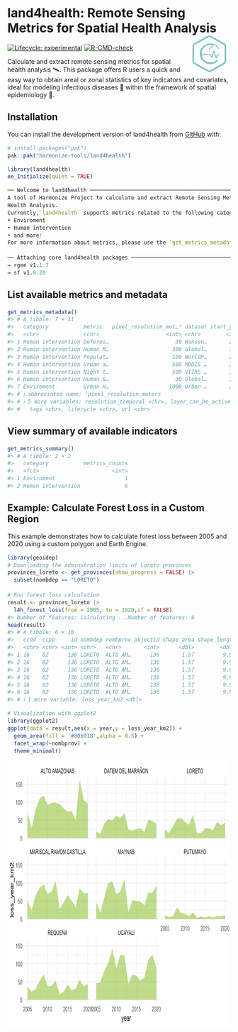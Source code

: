 
<!-- README.md is generated from README.Rmd. Please edit that file -->

# land4health: Remote Sensing Metrics for Spatial Health Analysis <img src="man/figures/logo.png" align="right" hspace="10" vspace="0" width="15%">

<!-- badges: start -->

[![Lifecycle:
experimental](https://img.shields.io/badge/lifecycle-experimental-orange.svg)](https://lifecycle.r-lib.org/articles/stages.html#experimental)
[![R-CMD-check](https://github.com/harmonize-tools/land4health/actions/workflows/R-CMD-check.yaml/badge.svg)](https://github.com/harmonize-tools/land4health/actions/workflows/R-CMD-check.yaml)
<!-- badges: end -->

Calculate and extract remote sensing metrics for spatial health analysis
🛰️. This package offers R users a quick and easy way to obtain areal or
zonal statistics of key indicators and covariates, ideal for modeling
infectious diseases 🦠 within the framework of spatial epidemiology 🏥.

## Installation

You can install the development version of land4health from
[GitHub](https://github.com/) with:

``` r
# install.packages("pak")
pak::pak("harmonize-tools/land4health")
```

``` r
library(land4health)
ee_Initialize(quiet = TRUE)
```

``` r
── Welcome to land4health ──────────────────────────────────────────────────────────────────
A tool of Harmonize Project to calculate and extract Remote Sensing Metrics for Spatial
Health Analysis.
Currently,`land4health` supports metrics related to the following categories:
• Enviroment
• Human intervention
• and more!
For more information about metrics, please use the `get_metrics_metadata()` function.

── Attaching core land4health packages ─────────────────────────────────────────────────────
→ rgee v1.1.7
→ sf v1.0.20
```

## List available metrics and metadata

``` r
get_metrics_metadata()
#> # A tibble: 7 × 11
#>   category           metric   pixel_resolution_met…¹ dataset start_year end_year
#>   <chr>              <chr>                     <int> <chr>        <int>    <int>
#> 1 Human intervention Defores…                     30 Hansen…       2000     2023
#> 2 Human intervention Human M…                    300 Global…       1990     2017
#> 3 Human intervention Populat…                    100 WorldP…       2000     2021
#> 4 Human intervention Urban a…                    500 MODIS …       2001     2022
#> 5 Human intervention Night t…                    500 VIIRS …       1992     2023
#> 6 Human intervention Human S…                     30 Global…       1975     2030
#> 7 Enviroment         Urban H…                   1000 Urban …       2003     2020
#> # ℹ abbreviated name: ¹​pixel_resolution_meters
#> # ℹ 5 more variables: resolution_temporal <chr>, layer_can_be_actived <lgl>,
#> #   tags <chr>, lifecycle <chr>, url <chr>
```

## View summary of available indicators

``` r
get_metrics_summary()
#> # A tibble: 2 × 2
#>   category           metrics_counts
#>   <fct>                       <int>
#> 1 Enviroment                      1
#> 2 Human intervention              6
```

## Example: Calculate Forest Loss in a Custom Region

This example demonstrates how to calculate forest loss between 2005 and
2020 using a custom polygon and Earth Engine.

``` r
library(geoidep)
# Downloading the adminstration limits of Loreto provinces
provinces_loreto <- get_provinces(show_progress = FALSE) |> 
  subset(nombdep == "LORETO")

# Run forest loss calculation
result <- provinces_loreto |> 
  l4h_forest_loss(from = 2005, to = 2020,sf = FALSE)
#> Number of features: Calculating ...Number of features: 8
head(result)
#> # A tibble: 6 × 10
#>   ccdd  ccpp     id nombdep nombprov objectid shape_area shape_length year      
#>   <chr> <chr> <int> <chr>   <chr>       <int>      <dbl>        <dbl> <date>    
#> 1 16    02      136 LORETO  ALTO AM…      136       1.57         9.96 2005-01-01
#> 2 16    02      136 LORETO  ALTO AM…      136       1.57         9.96 2006-01-01
#> 3 16    02      136 LORETO  ALTO AM…      136       1.57         9.96 2007-01-01
#> 4 16    02      136 LORETO  ALTO AM…      136       1.57         9.96 2008-01-01
#> 5 16    02      136 LORETO  ALTO AM…      136       1.57         9.96 2009-01-01
#> 6 16    02      136 LORETO  ALTO AM…      136       1.57         9.96 2010-01-01
#> # ℹ 1 more variable: loss_year_km2 <dbl>
```

``` r
# Visualization with ggplot2
library(ggplot2)
ggplot(data = result,aes(x = year,y = loss_year_km2)) +
  geom_area(fill = '#80b918',alpha = 0.5) + 
  facet_wrap(~nombprov) + 
  theme_minimal()
```

<img src="man/figures/README-pt-1.png" width="100%" height='600'/>
